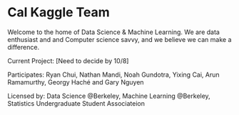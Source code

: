 # Cal Kaggle Team

Welcome to the home of Data Science & Machine Learning. We are data enthusiast and and Computer science savvy, and we believe we can make a difference.

Current Project: [Need to decide by 10/8]

Participates: Ryan Chui, Nathan Mandi, Noah Gundotra, Yixing Cai, Arun Ramamurthy, Georgy Haché and Gary Nguyen 

Licensed by: Data Science @Berkeley, Machine Learning @Berkeley, Statistics Undergraduate Student Associateion
